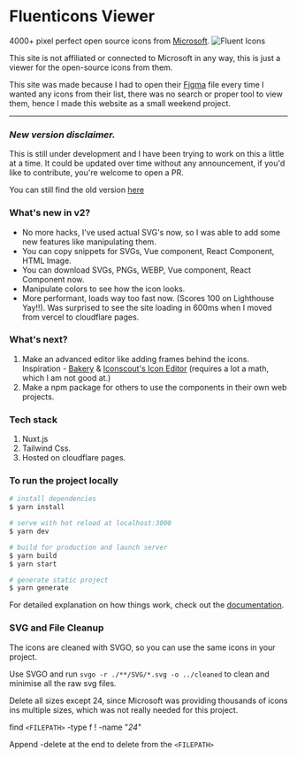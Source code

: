 # Fluenticons Viewer

4000+ pixel perfect open source icons from [Microsoft](https://github.com/microsoft/fluentui-system-icons).
![Fluent Icons](https://fluenticons.co/social.png)

This site is not affiliated or connected to Microsoft in any way, this is just a viewer for the open-source icons from them.

This site was made because I had to open their [Figma](https://www.figma.com/community/file/836835755999342788) file every time I wanted any icons from their list, there was no search or proper tool to view them, hence I made this website as a small weekend project.

---

### ***New version disclaimer.***
This is still under development and I have been trying to work on this a little at a time. It could be updated over time without any announcement, if you'd like to contribute, you're welcome to open a PR.

You can still find the old version [here](https://github.com/fayazara/fluenticons-old)


### What's new in v2?

- No more hacks, I've used actual SVG's now, so I was able to add some new features like manipulating them.
- You can copy snippets for SVGs, Vue component, React Component, HTML Image.
- You can download SVGs, PNGs, WEBP, Vue component, React Component now.
- Manipulate colors to see how the icon looks.
- More performant, loads way too fast now. (Scores 100 on Lighthouse Yay!!). Was surprised to see the site loading in 600ms when I moved from vercel to cloudflare pages.

### What's next?

1. Make an advanced editor like adding frames behind the icons. Inspiration - [Bakery](https://apps.apple.com/ne/app/bakery-simple-icon-maker/id1575220747?mt=12) & [Iconscout's Icon Editor](https://iconscout.com/icon-editor) (requires a lot a math, which I am not good at.)
2. Make a npm package for others to use the components in their own web projects.




### Tech stack
1. Nuxt.js
2. Tailwind Css.
3. Hosted on cloudflare pages.

### To run the project locally

```bash
# install dependencies
$ yarn install

# serve with hot reload at localhost:3000
$ yarn dev

# build for production and launch server
$ yarn build
$ yarn start

# generate static project
$ yarn generate
```

For detailed explanation on how things work, check out the [documentation](https://nuxtjs.org).

### SVG and File Cleanup

The icons are cleaned with SVGO, so you can use the same icons in your project.

Use SVGO and run `svgo -r ./**/SVG/*.svg -o ../cleaned` to clean and minimise all the raw svg files.

Delete all sizes except 24, since Microsoft was providing thousands of icons ins multiple sizes, which was not really needed for this project.

find `<FILEPATH>` -type f \! -name "_24_"

Append -delete at the end to delete from the `<FILEPATH>`


